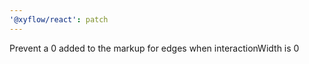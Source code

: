 ```yaml
---
'@xyflow/react': patch
---
```


Prevent a 0 added to the markup for edges when interactionWidth is 0

